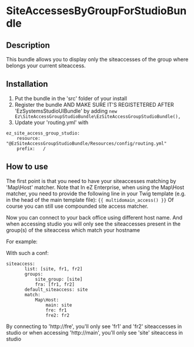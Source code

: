 # SiteAccessesByGroupForStudioBundle

## Description

This bundle allows you to display only the siteaccesses of the group where belongs your current siteaccess.

## Installation

1. Put the bundle in the 'src' folder of your install
2. Register the bundle AND MAKE SURE IT'S REGISTETERED AFTER 'EzSystemsStudioUIBundle' by adding ``` new Ez\SiteAccessGroupStudioBundle\EzSiteAccessGroupStudioBundle(), ```
3. Update your 'routing.yml' with 
``` 
ez_site_access_group_studio:
    resource: "@EzSiteAccessGroupStudioBundle/Resources/config/routing.yml"
    prefix:   / 
 ```
 ## How to use
 
 The first point is that you need to have your siteaccesses matching by 'Map\Host' matcher. 
 Note that In eZ Enterprise, when using the Map\Host matcher, you need to provide the following line in your Twig template (e.g. in the head of the main template file): ```{{ multidomain_access() }}```
 Of course you can still use compounded site access matcher.
 
 Now you can connect to your back office using different host name. And when accessing studio you will only see the siteaccesses present in the group(s) of the siteaccess which match your hostname
 
 For example:
 
 With such a conf:
 ```
 siteaccess:
        list: [site, fr1, fr2]
        groups:
            site_group: [site]
            fra: [fr1, fr2]
        default_siteaccess: site
        match:
            Map\Host:
                main: site
                fre: fr1
                fre2: fr2
   ```
   By connecting to 'http://fre', you'll only see 'fr1' and 'fr2' siteaccesses in studio
   or when accessing 'http://main', you'll only see 'site' siteaccess in studio
   

